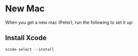 # New Mac

When you get a new mac (Peter), run the following to set it up:

## Install Xcode
```xcode-select --install```
